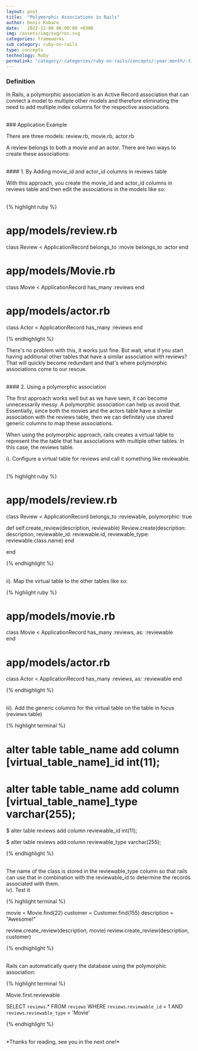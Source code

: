 ```yaml
---
layout: post
title:  "Polymorphic Associations in Rails"
author: Denis Kobare
date:   2022-12-08 06:00:00 +0300
img: /assets/img/svg/ror.svg
categories: frameworks
sub_category: ruby-on-rails
type: concepts
technology: Ruby
permalink: "category/:categories/ruby-on-rails/concepts/:year:month/:title"
---
```



### Definition

In Rails, a polymorphic association is an Active Record association that can 
connect a model to multiple other models and therefore eliminating the need to add
multiple index columns for the respective associations.


<br>
### Application Example

There are three models: 
<span class="badge">review.rb</span>,
<span class="badge">movie.rb</span>,
<span class="badge">actor.rb</span>

A review belongs to both a movie and an actor. There are two ways to create these associations:


<br>
#### 1. By Adding movie_id and actor_id columns in reviews table

With this approach, you create the movie_id and actor_id columns in reviews 
table and then edit the associations in the models like so:

<br>
{% highlight ruby %}

# app/models/review.rb
class Review < ApplicationRecord
  belongs_to :movie
  belongs_to :actor
end


# app/models/Movie.rb
class Movie < ApplicationRecord
  has_many :reviews
end


# app/models/actor.rb
class Actor < ApplicationRecord
  has_many :reviews
end

{% endhighlight  %}


There's no problem with this, it works just fine. But wait, what if you start having additional 
other tables that have a similar association with reviews? That will quickly become 
redundant and that's where polymorphic associations come to our rescue. 


<br>
#### 2. Using a polymorphic association

The first approach works well but as we have seen, it can become unnecessarily messy. 
A polymorphic association can help us avoid that. Essentially, since both the 
movies and the actors table have a similar association with the reviews table,
then we can definitely use shared generic columns to map these associations.

When using the polymorphic approach, rails creates a virtual table to represent 
the the table that has associations with multiple other tables. In this case, 
the <span class="badge">reviews</span> table.


  i). Configure a virtual table for <span class="badge">reviews</span> and call it something like <span class="badge">reviewable</span>.

<br>
{% highlight ruby %}

# app/models/review.rb
class Review < ApplicationRecord
  belongs_to :reviewable, polymorphic: true
  
  def self.create_review(description, reviewable)
    Review.create(description: description, reviewable_id: reviewable.id, reviewable_type: reviewable.class.name)
  end
  
end

{% endhighlight  %}


  <br>
  ii). Map the virtual table to the other tables like so:

{% highlight ruby %}

# app/models/movie.rb
class Movie < ApplicationRecord
  has_many :reviews, as: :reviewable  
end


# app/models/actor.rb
class Actor < ApplicationRecord
  has_many :reviews, as: :reviewable
end

{% endhighlight  %}



  <br>
  iii). Add the generic columns for the virtual table on the table in focus (reviews table)

{% highlight terminal %}

# alter table table_name add column [virtual_table_name]_id int(11);
# alter table table_name add column [virtual_table_name]_type varchar(255);

$ alter table reviews add column reviewable_id int(11);

$ alter table reviews add column reviewable_type varchar(255);

{% endhighlight  %}
  


<br>
The name of the class is stored in the <span class="badge">reviewable_type</span> column so that rails can 
use that in combination with the <span class="badge">reviewable_id</span> to determine the records associated with them.


  <br>
  iv). Test it

{% highlight terminal %}

movie = Movie.find(22)
customer = Customer.find(155)
description = "Awesome!"

review.create_review(description, movie)
review.create_review(description, customer)

{% endhighlight %}


<br>
Rails can automatically query the database using the polymorphic association:
 
{% highlight terminal %}

Movie.first.reviewable

SELECT `reviews`.* FROM `reviews` WHERE `reviews`.`reviewable_id` = 1 AND `reviews`.`reviewable_type` = 'Movie'

{% endhighlight %}

<br>
*Thanks for reading, see you in the next one!*
